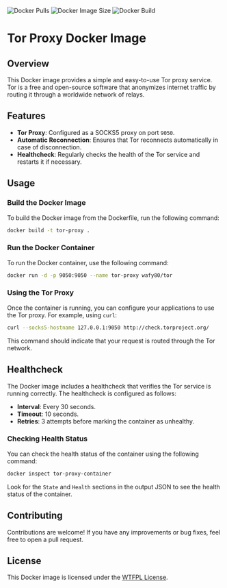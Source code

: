 ![Docker Pulls](https://img.shields.io/docker/pulls/wafy80/tor)
![Docker Image Size](https://img.shields.io/docker/image-size/wafy80/tor)
![Docker Build](https://github.com/wafy80/tor/actions/workflows/image-build.yml/badge.svg)
# Tor Proxy Docker Image

## Overview
This Docker image provides a simple and easy-to-use Tor proxy service. Tor is a free and open-source software that anonymizes internet traffic by routing it through a worldwide network of relays.

## Features
- **Tor Proxy**: Configured as a SOCKS5 proxy on port `9050`.
- **Automatic Reconnection**: Ensures that Tor reconnects automatically in case of disconnection.
- **Healthcheck**: Regularly checks the health of the Tor service and restarts it if necessary.

## Usage

### Build the Docker Image
To build the Docker image from the Dockerfile, run the following command:

```bash
docker build -t tor-proxy .
```

### Run the Docker Container
To run the Docker container, use the following command:

```bash
docker run -d -p 9050:9050 --name tor-proxy wafy80/tor
```

### Using the Tor Proxy
Once the container is running, you can configure your applications to use the Tor proxy. For example, using `curl`:

```bash
curl --socks5-hostname 127.0.0.1:9050 http://check.torproject.org/
```

This command should indicate that your request is routed through the Tor network.

## Healthcheck
The Docker image includes a healthcheck that verifies the Tor service is running correctly. The healthcheck is configured as follows:
- **Interval**: Every 30 seconds.
- **Timeout**: 10 seconds.
- **Retries**: 3 attempts before marking the container as unhealthy.

### Checking Health Status
You can check the health status of the container using the following command:

```bash
docker inspect tor-proxy-container
```

Look for the `State` and `Health` sections in the output JSON to see the health status of the container.

## Contributing
Contributions are welcome! If you have any improvements or bug fixes, feel free to open a pull request.

## License
This Docker image is licensed under the [WTFPL License](LICENSE).
